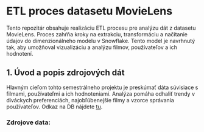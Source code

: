 # ETL proces datasetu MovieLens
Tento repozitár obsahuje realizáciu ETL procesu pre analýzu dát z datasetu MovieLens. Proces zahŕňa kroky na extrakciu, transformáciu a načítanie údajov do dimenzionálneho modelu v Snowflake. Tento model je navrhnutý tak, aby umožňoval vizualizáciu a analýzu filmov, používateľov a ich hodnotení.
## 1. Úvod a popis zdrojových dát
Hlavným cieľom tohto semestrálneho projektu je preskúmať dáta súvisiace s filmami, používateľmi a ich hodnoteniami. Analýza pomáha odhaliť trendy v diváckych preferenciách, najobľúbenejšie filmy a vzorce správania používateľov. Odkaz na DB nájdete [tu](https://grouplens.org/datasets/movielens/).
### Zdrojove data:
